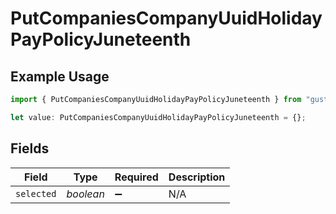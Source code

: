 # PutCompaniesCompanyUuidHolidayPayPolicyJuneteenth

## Example Usage

```typescript
import { PutCompaniesCompanyUuidHolidayPayPolicyJuneteenth } from "gusto-embedded/models/operations";

let value: PutCompaniesCompanyUuidHolidayPayPolicyJuneteenth = {};
```

## Fields

| Field              | Type               | Required           | Description        |
| ------------------ | ------------------ | ------------------ | ------------------ |
| `selected`         | *boolean*          | :heavy_minus_sign: | N/A                |
